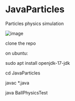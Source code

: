 # JavaParticles
Particles physics simulation

![image](https://user-images.githubusercontent.com/7438866/164973679-c6a884a4-9710-4664-aa38-9888dbd6ffb7.png)

clone the repo

on ubuntu:

sudo apt install openjdk-17-jdk

cd JavaParticles

javac *.java

java BallPhysicsTest
